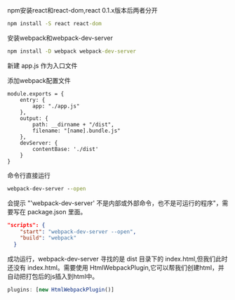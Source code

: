 

npm安装react和react-dom,react 0.1.x版本后两者分开
```cmd
npm install -S react react-dom
```

安装webpack和webpack-dev-server
```cmd
npm install -D webpack webpack-dev-server
```

新建 app.js 作为入口文件

添加webpack配置文件
```javscript
module.exports = {
    entry: {
        app: "./app.js"
    },
    output: {
        path: __dirname + "/dist",
        filename: "[name].bundle.js"
    },
    devServer: {
        contentBase: './dist'
    }
}
```

命令行直接运行
```cmd
webpack-dev-server --open
```
会提示 "'webpack-dev-server' 不是内部或外部命令，也不是可运行的程序"，需要写在 package.json 里面。
```json
"scripts": {
    "start": "webpack-dev-server --open",
    "build": "webpack"
  }
```

成功运行，webpack-dev-server 寻找的是 dist 目录下的 index.html,但我们此时还没有 index.html。需要使用 HtmlWebpackPlugin,它可以帮我们创建html，并自动把打包后的js插入到html中。

```javascript
plugins: [new HtmlWebpackPlugin()]
```

